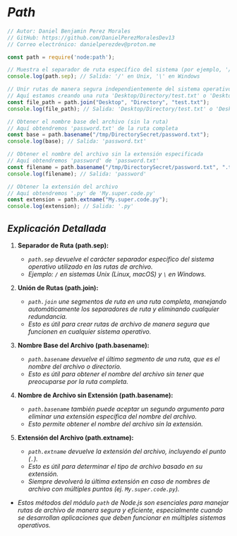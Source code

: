 <!-- Autor: Daniel Benjamin Perez Morales -->
<!-- GitHub: https://github.com/DanielPerezMoralesDev13 -->
<!-- Correo electrónico: danielperezdev@proton.me -->

# ***Path***

```javascript
// Autor: Daniel Benjamin Perez Morales
// GitHub: https://github.com/DanielPerezMoralesDev13
// Correo electrónico: danielperezdev@proton.me

const path = require('node:path');

// Muestra el separador de ruta específico del sistema (por ejemplo, '/' en Unix y '\' en Windows)
console.log(path.sep); // Salida: '/' en Unix, '\' en Windows

// Unir rutas de manera segura independientemente del sistema operativo
// Aquí estamos creando una ruta 'Desktop/Directory/test.txt' o 'Desktop\Directory\test.txt'
const file_path = path.join("Desktop", "Directory", "test.txt");
console.log(file_path); // Salida: 'Desktop/Directory/test.txt' o 'Desktop\Directory\test.txt'

// Obtener el nombre base del archivo (sin la ruta)
// Aquí obtendremos 'password.txt' de la ruta completa
const base = path.basename("/tmp/DirectorySecret/password.txt");
console.log(base); // Salida: 'password.txt'

// Obtener el nombre del archivo sin la extensión especificada
// Aquí obtendremos 'password' de 'password.txt'
const filename = path.basename("/tmp/DirectorySecret/password.txt", ".txt");
console.log(filename); // Salida: 'password'

// Obtener la extensión del archivo
// Aquí obtendremos '.py' de 'My.super.code.py'
const extension = path.extname("My.super.code.py");
console.log(extension); // Salida: '.py'
```

## ***Explicación Detallada***

1. **Separador de Ruta (path.sep):**
   - *`path.sep` devuelve el carácter separador específico del sistema operativo utilizado en las rutas de archivo.*
   - *Ejemplo: `/` en sistemas Unix (Linux, macOS) y `\` en Windows.*

2. **Unión de Rutas (path.join):**
   - *`path.join` une segmentos de ruta en una ruta completa, manejando automáticamente los separadores de ruta y eliminando cualquier redundancia.*
   - *Esto es útil para crear rutas de archivo de manera segura que funcionen en cualquier sistema operativo.*

3. **Nombre Base del Archivo (path.basename):**
   - *`path.basename` devuelve el último segmento de una ruta, que es el nombre del archivo o directorio.*
   - *Esto es útil para obtener el nombre del archivo sin tener que preocuparse por la ruta completa.*

4. **Nombre de Archivo sin Extensión (path.basename):**
   - *`path.basename` también puede aceptar un segundo argumento para eliminar una extensión específica del nombre del archivo.*
   - *Esto permite obtener el nombre del archivo sin la extensión.*

5. **Extensión del Archivo (path.extname):**
   - *`path.extname` devuelve la extensión del archivo, incluyendo el punto (`.`).*
   - *Esto es útil para determinar el tipo de archivo basado en su extensión.*
   - *Siempre devolverá la última extensión en caso de nombres de archivo con múltiples puntos (ej. `My.super.code.py`).*

- *Estos métodos del módulo `path` de Node.js son esenciales para manejar rutas de archivo de manera segura y eficiente, especialmente cuando se desarrollan aplicaciones que deben funcionar en múltiples sistemas operativos.*
